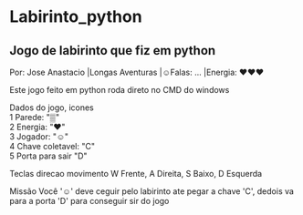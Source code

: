 # Labirinto_python
## Jogo de labirinto que fiz em python
Por: Jose Anastacio
|Longas Aventuras |☺Falas: ... |Energia: ♥♥♥

Este jogo feito em python roda direto no CMD do windows

Dados do jogo, icones<br>
1 Parede: "▒"<br>
2 Energia: "♥"<br>
3 Jogador: "☺"<br>
4 Chave coletavel: "C"<br>
5 Porta para sair "D"<br>


Teclas direcao movimento
W Frente, A Direita, S Baixo, D Esquerda <br>

Missão
Você '☺' deve ceguir pelo labirinto ate pegar a chave 'C', dedois va para a porta 'D' para conseguir sir do jogo
